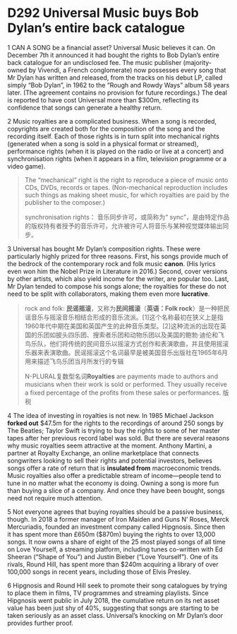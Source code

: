# D292 Universal Music buys Bob Dylan’s entire back catalogue
1 CAN A SONG be a financial asset? Universal Music believes it can. On December 7th it announced it had bought the rights to Bob Dylan’s entire back catalogue for an undisclosed fee. The music publisher (majority-owned by Vivendi, a French conglomerate) now possesses every song that Mr Dylan has written and released, from the tracks on his debut LP, called simply “Bob Dylan”, in 1962 to the “Rough and Rowdy Ways” album 58 years later. (The agreement contains no provision for future recordings.) The deal is reported to have cost Universal more than $300m, reflecting its confidence that songs can generate a healthy return.

2 Music royalties are a complicated business. When a song is recorded, copyrights are created both for the composition of the song and the recording itself. Each of those rights is in turn split into mechanical rights (generated when a song is sold in a physical format or streamed), performance rights (when it is played on the radio or live at a concert) and synchronisation rights (when it appears in a film, television programme or a video game).

> The “mechanical” right is the right to reproduce a piece of music onto CDs, DVDs, records or tapes. (Non-mechanical reproduction includes such things as making sheet music, for which royalties are paid by the publisher to the composer.)
>
> synchronisation rights： 音乐同步许可，或简称为“ sync”，是由特定作品的版权持有者授予的音乐许可，允许被许可人将音乐与某种视觉媒体输出同步。
>


3 Universal has bought Mr Dylan’s composition rights. These were particularly highly prized for three reasons. First, his songs provide much of the bedrock of the contemporary rock and folk music **canon**. (His lyrics even won him the Nobel Prize in Literature in 2016.) Second, cover versions by other artists, which also yield income for the writer, are popular too. Last, Mr Dylan tended to compose his songs alone; the royalties for these do not need to be split with collaborators, making them even more **lucrative**.

> rock and folk: **民谣摇滚**，又称为**民间摇滚**（**英语：Folk rock**）是一种把民谣音乐与摇滚音乐相结合形成的音乐流派。[1]这个名称最初在狭义上是指1960年代中期在美国和英国产生的此种音乐类型。[2]这种流派的出现在英国的乐团如披头四乐团、搜索者乐团和动物乐团以及美国的鲍勃·迪伦和飞鸟乐队，他们将传统的民间音乐以摇滚方式创作和表演歌曲，并且使用摇滚乐器来表演歌曲。民谣摇滚这个名词最早是被美国音乐出版社在1965年6月用来描述飞鸟乐团当月所发行的专辑
>
> N-PLURAL复数型名词**Royalties** are payments made to authors and musicians when their work is sold or performed. They usually receive a fixed percentage of the profits from these sales or performances. 版税
>

4 The idea of investing in royalties is not new. In 1985 Michael Jackson **forked out** $47.5m for the rights to the recordings of around 250 songs by The Beatles; Taylor Swift is trying to buy the rights to some of her master tapes after her previous record label was sold. But there are several reasons why music royalties seem attractive at the moment. Anthony Martini, a partner at Royalty Exchange, an online marketplace that connects songwriters looking to sell their rights and potential investors, believes songs offer a rate of return that is **insulated from** macroeconomic trends. Music royalties also offer a predictable stream of income—people tend to tune in no matter what the economy is doing. Owning a song is more fun than buying a slice of a company. And once they have been bought, songs need not require much attention.

5 Not everyone agrees that buying royalties should be a passive business, though. In 2018 a former manager of Iron Maiden and Guns N’ Roses, Merck Mercuriadis, founded an investment company called Hipgnosis. Since then it has spent more than £650m ($870m) buying the rights to over 13,000 songs. It now owns a share of eight of the 25 most played songs of all time on Love Yourself, a streaming platform, including tunes co-written with Ed Sheeran (“Shape of You”) and Justin Bieber (“Love Yourself”). One of its rivals, Round Hill, has spent more than $240m acquiring a library of over 100,000 songs in recent years, including those of Elvis Presley.

6 Hipgnosis and Round Hill seek to promote their song catalogues by trying to place them in films, TV programmes and streaming playlists. Since Hipgnosis went public in July 2018, the cumulative return on its net asset value has been just shy of 40%, suggesting that songs are starting to be taken seriously as an asset class. Universal’s knocking on Mr Dylan’s door provides further proof.

